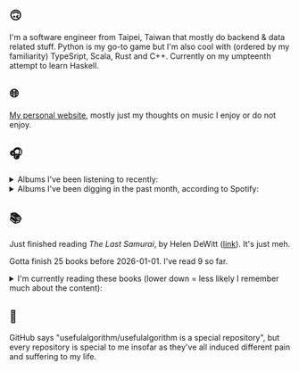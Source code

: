 ## 🙃

I'm a software engineer from Taipei, Taiwan that mostly do backend & data related stuff. Python is my go-to game but I'm also cool with (ordered by my familiarity) TypeSript, Scala, Rust and C++. Currently on my umpteenth attempt to learn Haskell.

## 🌐

[My personal website](https://usefulalgorithm.github.io/), mostly just my thoughts on music I enjoy or do not enjoy.

## 🎧

<details>
<summary>Albums I've been listening to recently:</summary>

- _Žaltys_, by Raphael Roginski
- _Totality_, by Natural Information Society, Bitchin Bajas
- _Koloss_, by Meshuggah
- _We Live In A Society_, by Flume, JPEGMAFIA
- _Only Dust Remains_, by Backxwash
- _I LAY DOWN MY LIFE FOR YOU_, by JPEGMAFIA

</details>

<details>
<summary>Albums I've been digging in the past month, according to Spotify:</summary>

- _Dos Moons_, by Dos Monos
- _Rest Symbol_, by rest symbol
- _Somoku Hodo_, by Hakushi Hasegawa
- _Only Dust Remains_, by Backxwash
- _卵_, by betcover!!
- _Totality_, by Natural Information Society, Bitchin Bajas
- _馬_, by betcover!!
- _Void Patrol_, by Void Patrol
- _From Where You Came_, by Kara-Lis Coverdale
- _Cult Subterranea_, by Celestaphone, Dealers of God
- _Följd_, by Civilistjävel!
- _Music From The Merch Desk (2016 - 2023)_, by Aphex Twin
- _Greyhound Days_, by Patrick Shiroishi, Piotr Kurek
- _Every Sound Has A Color In The Valley Of Night_, by Night Verses
- _IOX_, by LA Timpa
- _Pearl_, by Dos Monos
- _Under Tangled Silence_, by DjRUM
- _Demilitarize_, by Nazar
- _animal body_, by Haisuinonasa
- _Žaltys_, by Raphael Roginski

</details>

## 📚

Just finished reading _The Last Samurai_, by Helen DeWitt ([link](https://hardcover.app/books/the-last-samurai)). It's just meh.

Gotta finish 25 books before 2026-01-01. I've read 9 so far.

<details>
<summary>I'm currently reading these books (lower down = less likely I remember much about the content):</summary>

- _The Absence of Myth: Writings on Surrealism_, by Georges Bataille, Michael   Richardson ([link](https://hardcover.app/books/the-absence-of-myth-writings-on-surrealism))
- _Genesis and Trace: Derrida Reading Husserl and Heidegger_, by Paola Marrati, Simon Sparks ([link](https://hardcover.app/books/genesis-and-trace))
- _Philosophical Chemistry: Genealogy of a Scientific Field_, by Manuel DeLanda ([link](https://hardcover.app/books/philosophical-chemistry))
- _Political Categories: Thinking Beyond Concepts_, by Michael Marder ([link](https://hardcover.app/books/political-categories))
- _Regeneration_, by Pat Barker ([link](https://hardcover.app/books/regeneration-1991))
- _K-punk_, by Mark Fisher ([link](https://hardcover.app/books/k-punk-2018))
- _A Biography of Ordinary Man: On Authorities and Minorities_, by François Laruelle, Jessie Hock, and friends ([link](https://hardcover.app/books/a-biography-of-ordinary-man))
- _A Short History of Decay_, by Emil M. Cioran, Richard Howard ([link](https://hardcover.app/books/a-short-history-of-decay))
- _Anti-Oedipus_, by Gilles Deleuze, Félix Guattari ([link](https://hardcover.app/books/anti-oedipus))
- _A Thousand Plateaus_, by Gilles Deleuze, Félix Guattari ([link](https://hardcover.app/books/a-thousand-plateaus))

</details>

## 💬

GitHub says "usefulalgorithm/usefulalgorithm is a special repository", but every repository is special to me insofar as they've all induced different pain and suffering to my life.